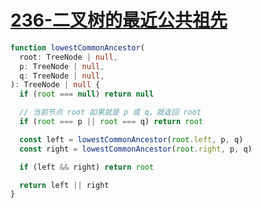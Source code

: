 # [236-二叉树的最近公共祖先](https://leetcode-cn.com/problems/lowest-common-ancestor-of-a-binary-tree/)

```ts
function lowestCommonAncestor(
  root: TreeNode | null,
  p: TreeNode | null,
  q: TreeNode | null,
): TreeNode | null {
  if (root === null) return null

  // 当前节点 root 如果就是 p 或 q，就返回 root
  if (root === p || root === q) return root

  const left = lowestCommonAncestor(root.left, p, q)
  const right = lowestCommonAncestor(root.right, p, q)

  if (left && right) return root

  return left || right
}
```

